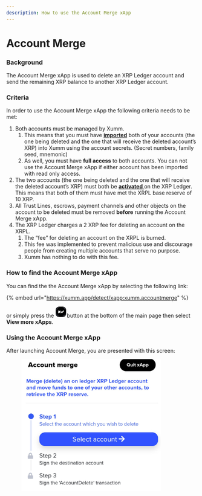 ```yaml
---
description: How to use the Account Merge xApp
---
```


# Account Merge

### **Background**

The Account Merge xApp is used to delete an XRP Ledger account and send the remaining XRP balance to another XRP Ledger account.

### **Criteria**

In order to use the Account Merge xApp the following criteria needs to be met:

1. Both accounts must be managed by Xumm.
   1. This means that you must have [**imported**](../../getting-started/importing-your-existing-xrpl-account.md) both of your accounts (the one being deleted and the one that will receive the deleted account’s XRP) into Xumm using the account secrets. (Secret numbers, family seed, mnemonic)
   2. As well, you must have **full access** to both accounts. You can not use the Account Merge xApp if either account has been imported with read only access.
2. The two accounts (the one being deleted and the one that will receive the deleted account’s XRP) must both be [**activated** ](../../getting-started/how-to-activate-a-new-xrpl-account.md)on the XRP Ledger. This means that both of them must have met the XRPL base reserve of 10 XRP.
3. All Trust Lines, escrows, payment channels and other objects on the account to be deleted must be removed **before** running the Account Merge xApp.
4. The XRP Ledger charges a 2 XRP fee for deleting an account on the XRPL.
   1. The “fee” for deleting an account on the XRPL is burned.
   2. This fee was implemented to prevent malicious use and discourage people from creating multiple accounts that serve no purpose.
   3. Xumm has nothing to do with this fee.

### **How to find the Account Merge xApp**

You can find the the Account Merge xApp by selecting the following link:

{% embed url="https://xumm.app/detect/xapp:xumm.accountmerge" %}

or simply press the ![](<../../.gitbook/assets/image (15).png>)button at the bottom of the main page then select **View more xApps**. &#x20;

### **Using the Account Merge xApp**

After launching Account Merge, you are presented with this screen:

<figure><img src="../../.gitbook/assets/Account merge - 1.png" alt=""><figcaption></figcaption></figure>
